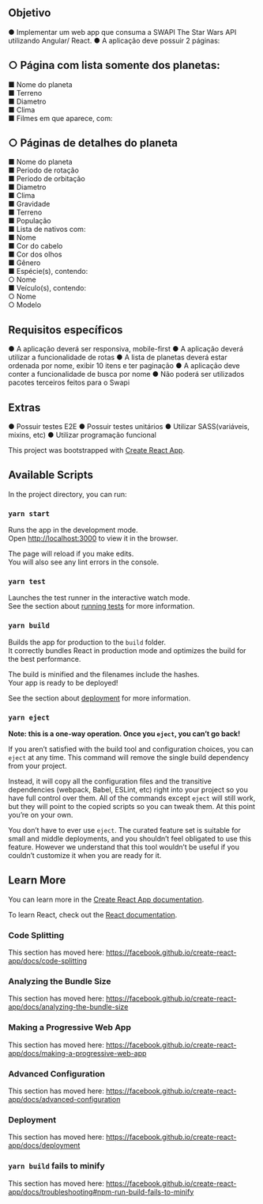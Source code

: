## Objetivo

● Implementar um web app que consuma a SWAPI The Star Wars API utilizando
Angular/ React.
● A aplicação deve possuir 2 páginas:

## ○ Página com lista somente dos planetas:

■ Nome do planeta <br />
■ Terreno <br />
■ Diametro <br />
■ Clima <br />
■ Filmes em que aparece, com: <br />

## ○ Páginas de detalhes do planeta

■ Nome do planeta <br />
■ Periodo de rotação <br />
■ Periodo de orbitação <br />
■ Diametro <br />
■ Clima <br />
■ Gravidade <br />
■ Terreno <br />
■ População <br />
■ Lista de nativos com: <br />
■ Nome <br />
■ Cor do cabelo <br />
■ Cor dos olhos <br />
■ Gênero<br />
■ Espécie(s), contendo:<br />
○ Nome<br />
■ Veículo(s), contendo:<br />
○ Nome<br />
○ Modelo<br />

## Requisitos específicos

● A aplicação deverá ser responsiva, mobile-first
● A aplicação deverá utilizar a funcionalidade de rotas
● A lista de planetas deverá estar ordenada por nome, exibir 10 itens e ter paginação
● A aplicação deve conter a funcionalidade de busca por nome
● Não poderá ser utilizados pacotes terceiros feitos para o Swapi

## Extras

● Possuir testes E2E
● Possuir testes unitários
● Utilizar SASS(variáveis, mixins, etc)
● Utilizar programação funcional

This project was bootstrapped with [Create React App](https://github.com/facebook/create-react-app).

## Available Scripts

In the project directory, you can run:

### `yarn start`

Runs the app in the development mode.<br />
Open [http://localhost:3000](http://localhost:3000) to view it in the browser.

The page will reload if you make edits.<br />
You will also see any lint errors in the console.

### `yarn test`

Launches the test runner in the interactive watch mode.<br />
See the section about [running tests](https://facebook.github.io/create-react-app/docs/running-tests) for more information.

### `yarn build`

Builds the app for production to the `build` folder.<br />
It correctly bundles React in production mode and optimizes the build for the best performance.

The build is minified and the filenames include the hashes.<br />
Your app is ready to be deployed!

See the section about [deployment](https://facebook.github.io/create-react-app/docs/deployment) for more information.

### `yarn eject`

**Note: this is a one-way operation. Once you `eject`, you can’t go back!**

If you aren’t satisfied with the build tool and configuration choices, you can `eject` at any time. This command will remove the single build dependency from your project.

Instead, it will copy all the configuration files and the transitive dependencies (webpack, Babel, ESLint, etc) right into your project so you have full control over them. All of the commands except `eject` will still work, but they will point to the copied scripts so you can tweak them. At this point you’re on your own.

You don’t have to ever use `eject`. The curated feature set is suitable for small and middle deployments, and you shouldn’t feel obligated to use this feature. However we understand that this tool wouldn’t be useful if you couldn’t customize it when you are ready for it.

## Learn More

You can learn more in the [Create React App documentation](https://facebook.github.io/create-react-app/docs/getting-started).

To learn React, check out the [React documentation](https://reactjs.org/).

### Code Splitting

This section has moved here: https://facebook.github.io/create-react-app/docs/code-splitting

### Analyzing the Bundle Size

This section has moved here: https://facebook.github.io/create-react-app/docs/analyzing-the-bundle-size

### Making a Progressive Web App

This section has moved here: https://facebook.github.io/create-react-app/docs/making-a-progressive-web-app

### Advanced Configuration

This section has moved here: https://facebook.github.io/create-react-app/docs/advanced-configuration

### Deployment

This section has moved here: https://facebook.github.io/create-react-app/docs/deployment

### `yarn build` fails to minify

This section has moved here: https://facebook.github.io/create-react-app/docs/troubleshooting#npm-run-build-fails-to-minify
